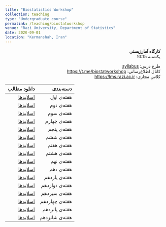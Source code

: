 ```yaml
---
title: "Biostatistics Workshop"
collection: teaching
type: "Undergraduate course"
permalink: /teaching/biostatworkshop
venue: "Razi University, Department of Statistics"
date: 2020-09-01
location: "Kermanshah, Iran"
---
```


<p dir='rtl' align='right'><b>
  کارگاه آمارزیستی
</b><br/>
  یکشنبه 10:15 
</p>

<p dir='rtl' align='right'>
  طرح درس: <a href="../files/biostatworkshop/biostatworkshopSyllabus.pdf">syllabus</a>
  <br/>
  کانال اطلاع‌رسانی: <a href="https://t.me/biostatworkshop">https://t.me/biostatworkshop</a>
  <br/>
  کلاس مجازی: <a href="https://lms.razi.ac.ir">https://lms.razi.ac.ir</a>
</p>



| دانلود مطالب | دسته‌بندی |
|---:|---:|
| [اسلایدها](../files/stat4eng/stat4eng1.pdf) | هفته‌ی اول |
| [اسلایدها](../files/stat4eng/stat4eng2.pdf) | هفته‌ی دوم |
| [اسلایدها](../files/stat4eng/stat4eng3.pdf) | هفته‌ی سوم |
| [اسلایدها](../files/stat4eng/stat4eng4.pdf) | هفته‌ی چهارم |
| [اسلایدها](../files/stat4eng/stat4eng5.pdf) | هفته‌ی پنجم |
| [اسلایدها](../files/stat4eng/stat4eng6.pdf) | هفته‌ی ششم |
| [اسلایدها](../files/stat4eng/stat4eng7.pdf) | هفته‌ی هفتم |
| [اسلایدها](../files/stat4eng/stat4eng8.pdf) | هفته‌ی هشتم |
| [اسلایدها](../files/stat4eng/stat4eng9.pdf) | هفته‌ی نهم |
| [اسلایدها](../files/stat4eng/stat4eng10.pdf) | هفته‌ی دهم |
| [اسلایدها](../files/stat4eng/stat4eng11.pdf) | هفته‌ی یازدهم |
| [اسلایدها](../files/stat4eng/stat4eng12.pdf) | هفته‌ی دوازدهم |
| [اسلایدها](../files/stat4eng/stat4eng13.pdf) | هفته‌ی سیزدهم |
| [اسلایدها](../files/stat4eng/stat4eng14.pdf) | هفته‌ی چهاردهم |
| [اسلایدها](../files/stat4eng/stat4eng15.pdf) | هفته‌ی پانزدهم |
| [اسلایدها](../files/stat4eng/stat4eng16.pdf) | هفته‌ی شانزدهم |

